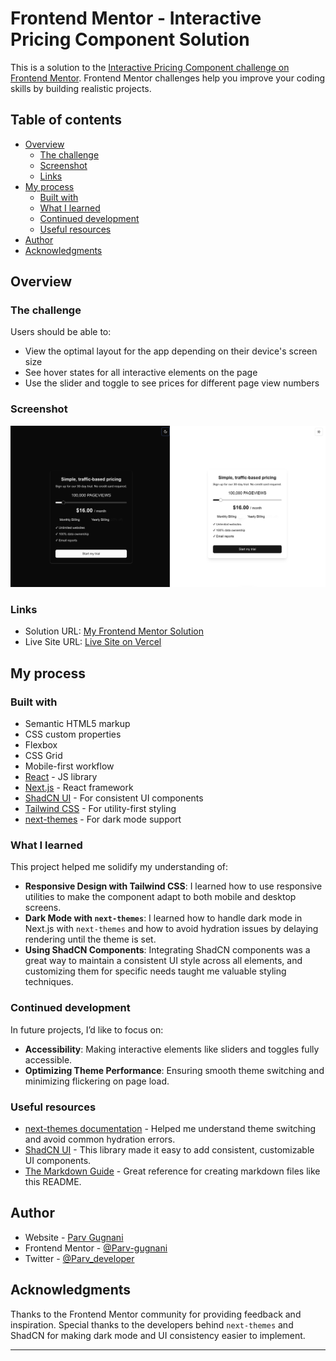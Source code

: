 # Frontend Mentor - Interactive Pricing Component Solution

This is a solution to the [Interactive Pricing Component challenge on Frontend Mentor](https://www.frontendmentor.io/challenges/interactive-pricing-component-t0m8PIyY8). Frontend Mentor challenges help you improve your coding skills by building realistic projects. 

## Table of contents

- [Overview](#overview)
  - [The challenge](#the-challenge)
  - [Screenshot](#screenshot)
  - [Links](#links)
- [My process](#my-process)
  - [Built with](#built-with)
  - [What I learned](#what-i-learned)
  - [Continued development](#continued-development)
  - [Useful resources](#useful-resources)
- [Author](#author)
- [Acknowledgments](#acknowledgments)

## Overview

### The challenge

Users should be able to:

- View the optimal layout for the app depending on their device's screen size
- See hover states for all interactive elements on the page
- Use the slider and toggle to see prices for different page view numbers

### Screenshot

![Screenshot of my solution](./screenshot.jpg)


### Links

- Solution URL: [My Frontend Mentor Solution](https://www.frontendmentor.io/solutions/interactive-pricing-component-using-nextjs-and-shadcn-bRzTyLw8tK)
- Live Site URL: [Live Site on Vercel](https://investo-full-stack-dev-assignment.vercel.app/)

## My process

### Built with

- Semantic HTML5 markup
- CSS custom properties
- Flexbox
- CSS Grid
- Mobile-first workflow
- [React](https://reactjs.org/) - JS library
- [Next.js](https://nextjs.org/) - React framework
- [ShadCN UI](https://shadcn.dev) - For consistent UI components
- [Tailwind CSS](https://tailwindcss.com/) - For utility-first styling
- [next-themes](https://github.com/pacocoursey/next-themes) - For dark mode support

### What I learned

This project helped me solidify my understanding of:
- **Responsive Design with Tailwind CSS**: I learned how to use responsive utilities to make the component adapt to both mobile and desktop screens.
- **Dark Mode with `next-themes`**: I learned how to handle dark mode in Next.js with `next-themes` and how to avoid hydration issues by delaying rendering until the theme is set.
- **Using ShadCN Components**: Integrating ShadCN components was a great way to maintain a consistent UI style across all elements, and customizing them for specific needs taught me valuable styling techniques.

### Continued development

In future projects, I’d like to focus on:
- **Accessibility**: Making interactive elements like sliders and toggles fully accessible.
- **Optimizing Theme Performance**: Ensuring smooth theme switching and minimizing flickering on page load.

### Useful resources

- [next-themes documentation](https://github.com/pacocoursey/next-themes) - Helped me understand theme switching and avoid common hydration errors.
- [ShadCN UI](https://shadcn.dev) - This library made it easy to add consistent, customizable UI components.
- [The Markdown Guide](https://www.markdownguide.org/) - Great reference for creating markdown files like this README.

## Author

- Website - [Parv Gugnani](https://parv-gugnani.vercel.app/)
- Frontend Mentor - [@Parv-gugnani](https://www.frontendmentor.io/profile/Parv-gugnani)
- Twitter - [@Parv_developer](https://x.com/parv_developere)

## Acknowledgments

Thanks to the Frontend Mentor community for providing feedback and inspiration. Special thanks to the developers behind `next-themes` and ShadCN for making dark mode and UI consistency easier to implement.

---
